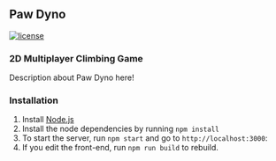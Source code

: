 ## Paw Dyno

[![license](https://img.shields.io/github/license/mashape/apistatus.svg)]()

### 2D Multiplayer Climbing Game
Description about Paw Dyno here!

### Installation
1. Install [Node.js](https://nodejs.org/en/download/)
1. Install the node dependencies by running `npm install`
1. To start the server, run `npm start` and go to `http://localhost:3000`:
1. If you edit the front-end, run `npm run build` to rebuild.
